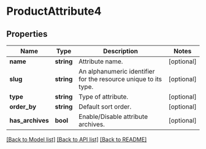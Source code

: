 # ProductAttribute4

## Properties
Name | Type | Description | Notes
------------ | ------------- | ------------- | -------------
**name** | **string** | Attribute name. | [optional] 
**slug** | **string** | An alphanumeric identifier for the resource unique to its type. | [optional] 
**type** | **string** | Type of attribute. | [optional] 
**order_by** | **string** | Default sort order. | [optional] 
**has_archives** | **bool** | Enable/Disable attribute archives. | [optional] 

[[Back to Model list]](../../README.md#documentation-for-models) [[Back to API list]](../../README.md#documentation-for-api-endpoints) [[Back to README]](../../README.md)

